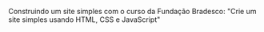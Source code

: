 Construindo um site simples com o curso da Fundação Bradesco: "Crie um site simples usando HTML, CSS e JavaScript"
